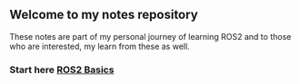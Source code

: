 ## Welcome to my notes repository
These notes are part of my personal journey of learning ROS2 and to those who are interested, my learn from these as well.

### Start here [ROS2 Basics](ROS2%20Notebook/Ros%20basics.md)
